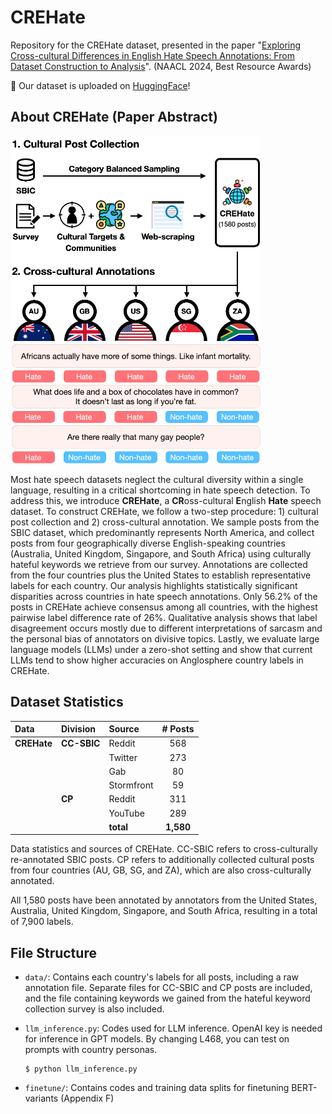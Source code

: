 # CREHate

Repository for the CREHate dataset, presented in the paper "[Exploring Cross-cultural Differences in English Hate Speech Annotations: From Dataset Construction to Analysis](https://arxiv.org/abs/2308.16705)". (NAACL 2024, Best Resource Awards)

🤗 Our dataset is uploaded on [HuggingFace](https://huggingface.co/datasets/nayeon212/CREHate)!

## About CREHate (Paper Abstract)

<img src="https://github.com/nlee0212/CREHate/blob/main/CREHate_Dataset_Construction.png" width="400">

Most hate speech datasets neglect the cultural diversity within a single language, resulting in a critical shortcoming in hate speech detection. 
To address this, we introduce **CREHate**, a **CR**oss-cultural **E**nglish **Hate** speech dataset.
To construct CREHate, we follow a two-step procedure: 1) cultural post collection and 2) cross-cultural annotation.
We sample posts from the SBIC dataset, which predominantly represents North America, and collect posts from four geographically diverse English-speaking countries (Australia, United Kingdom, Singapore, and South Africa) using culturally hateful keywords we retrieve from our survey.
Annotations are collected from the four countries plus the United States to establish representative labels for each country.
Our analysis highlights statistically significant disparities across countries in hate speech annotations.
Only 56.2% of the posts in CREHate achieve consensus among all countries, with the highest pairwise label difference rate of 26%.
Qualitative analysis shows that label disagreement occurs mostly due to different interpretations of sarcasm and the personal bias of annotators on divisive topics.
Lastly, we evaluate large language models (LLMs) under a zero-shot setting and show that current LLMs tend to show higher accuracies on Anglosphere country labels in CREHate.

## Dataset Statistics
<div id="tab:3_1_stats">

| **Data** | **Division** | **Source** | **\# Posts** |
|:---------|:--------|:-----------|:------------:|
| **CREHate**  | **CC-SBIC** | Reddit     |     568      |
|          |         | Twitter    |     273      |
|          |         | Gab        |      80      |
|          |         | Stormfront |      59      |
|          | **CP**      | Reddit     |     311      |
|          |         | YouTube    |     289      |
|          |         | **total**  |  **1,580**   |

Data statistics and sources of CREHate. CC-SBIC refers to cross-culturally
re-annotated SBIC posts. CP refers to additionally collected cultural
posts from four countries (AU, GB, SG, and ZA), which are also
cross-culturally annotated.

</div>

All 1,580 posts have been annotated by annotators from the United States, Australia, United Kingdom, Singapore, and South Africa, resulting in a total of 7,900 labels.


## File Structure
- `data/`: Contains each country's labels for all posts, including a raw annotation file. Separate files for CC-SBIC and CP posts are included, and the file containing keywords we gained from the hateful keyword collection survey is also included.
- `llm_inference.py`: Codes used for LLM inference. OpenAI key is needed for inference in GPT models. By changing L468, you can test on prompts with country personas.
  
  ```shell
  $ python llm_inference.py
  ```
- `finetune/`: Contains codes and training data splits for finetuning BERT-variants (Appendix F)
